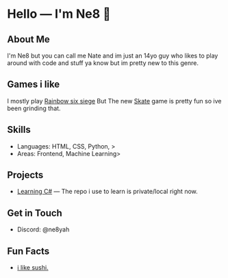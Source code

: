 <!--
README Bio Template

How to use:
- Replace sections wrapped in <...> with your content.
- Keep or remove sections you don't need.
- Use the badges/icons you prefer for social links.
-->

# Hello — I'm Ne8 👋



## About Me

I'm Ne8 but you can call me Nate and im just an 14yo guy who likes to play around with code and stuff ya know but im pretty new to this genre.

## Games i like

I mostly play [Rainbow six siege](https://www.ubisoft.com/en-us/game/rainbow-six/siege) But The new [Skate](https://store.steampowered.com/app/3354750/skate/) game is pretty fun so ive been grinding that.

## Skills

- Languages:  HTML, CSS, Python, >
- Areas:  Frontend, Machine Learning>

## Projects

- [Learning C#](https://github.com/Ne8yah/) — The repo i use to learn is private/local right now.

## Get in Touch

- Discord: @ne8yah


## Fun Facts

- [i like sushi.](https://cdn.discordapp.com/attachments/1350570850151170122/1421859670317863043/sa-gor-du-egen-sushi.png?ex=68da9182&is=68d94002&hm=9597fc6c1fbaa6766ccec8d44cffa328396448fe538dbc9dad8ea8fd0602706f&)

